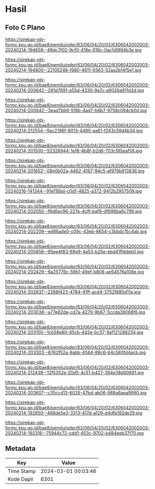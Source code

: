 # Hasil

## Foto C Plano

https://sirekap-obj-formc.kpu.go.id/bae8/pemilu/pdpr/63/06/04/20/02/6306042002003-20240214-194658--49dc7f02-9cf0-418e-818c-0ac1df894b3e.jpg

https://sirekap-obj-formc.kpu.go.id/bae8/pemilu/pdpr/63/06/04/20/02/6306042002003-20240214-194800--22105248-f980-4611-9363-32aa2b14f5e1.jpg

https://sirekap-obj-formc.kpu.go.id/bae8/pemilu/pdpr/63/06/04/20/02/6306042002003-20240214-200642--291d7691-a55d-4330-9a7c-a9026a911d3d.jpg

https://sirekap-obj-formc.kpu.go.id/bae8/pemilu/pdpr/63/06/04/20/02/6306042002003-20240214-200842--3ead7bb9-518b-4ad7-b6b7-9758c094cb0d.jpg

https://sirekap-obj-formc.kpu.go.id/bae8/pemilu/pdpr/63/06/04/20/02/6306042002003-20240214-212554--9ac2196f-9013-4490-aa61-f243c59d4b34.jpg

https://sirekap-obj-formc.kpu.go.id/bae8/pemilu/pdpr/63/06/04/20/02/6306042002003-20240214-201500--52326944-1e18-4b8f-b2d6-703c185eaf58.jpg

https://sirekap-obj-formc.kpu.go.id/bae8/pemilu/pdpr/63/06/04/20/02/6306042002003-20240214-201652--08e0b02a-4462-4167-94c5-af979b913836.jpg

https://sirekap-obj-formc.kpu.go.id/bae8/pemilu/pdpr/63/06/04/20/02/6306042002003-20240216-141344--91ef16bd-c0d1-4825-a372-9412b2957509.jpg

https://sirekap-obj-formc.kpu.go.id/bae8/pemilu/pdpr/63/06/04/20/02/6306042002003-20240214-202050--f6d6ec96-227e-4cff-baf9-df696ba6c799.jpg

https://sirekap-obj-formc.kpu.go.id/bae8/pemilu/pdpr/63/06/04/20/02/6306042002003-20240214-202209--ed86ade0-c09c-43eb-8654-c3bbdc15c4ab.jpg

https://sirekap-obj-formc.kpu.go.id/bae8/pemilu/pdpr/63/06/04/20/02/6306042002003-20240214-205856--95ee4f83-68e9-4a53-b25e-ebd41ffddeb0.jpg

https://sirekap-obj-formc.kpu.go.id/bae8/pemilu/pdpr/63/06/04/20/02/6306042002003-20240214-202429--6a25776c-59b1-49ef-b808-ae54576a108e.jpg

https://sirekap-obj-formc.kpu.go.id/bae8/pemilu/pdpr/63/06/04/20/02/6306042002003-20240214-202637--2288f423-4784-41ff-acd4-3752f880d11a.jpg

https://sirekap-obj-formc.kpu.go.id/bae8/pemilu/pdpr/63/06/04/20/02/6306042002003-20240214-203038--a77e82da-cd7a-4279-9b87-5ccda38068f6.jpg

https://sirekap-obj-formc.kpu.go.id/bae8/pemilu/pdpr/63/06/04/20/02/6306042002003-20240214-203150--1cb58e80-45cb-442e-bc57-9a1121288234.jpg

https://sirekap-obj-formc.kpu.go.id/bae8/pemilu/pdpr/63/06/04/20/02/6306042002003-20240214-203303--8762f52a-9abb-4584-88c6-64c580fd4acb.jpg

https://sirekap-obj-formc.kpu.go.id/bae8/pemilu/pdpr/63/06/04/20/02/6306042002003-20240214-212439--12f5352e-20d5-4c51-b427-384e38d00691.jpg

https://sirekap-obj-formc.kpu.go.id/bae8/pemilu/pdpr/63/06/04/20/02/6306042002003-20240214-203607--c35ccd13-6026-47bd-ab06-988a6aea9990.jpg

https://sirekap-obj-formc.kpu.go.id/bae8/pemilu/pdpr/63/06/04/20/02/6306042002003-20240214-192650--468de5e3-3313-417d-a129-d4dfb192de29.jpg

https://sirekap-obj-formc.kpu.go.id/bae8/pemilu/pdpr/63/06/04/20/02/6306042002003-20240214-192316--75944c72-cdd1-453c-9702-b484eeb37f70.jpg


## Metadata

| Key        | Value               |
| ---------- | ------------------- |
| Time Stamp | 2024-03-01 00:03:46 |
| Kode Dapil | 6301                |



